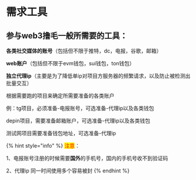 # 需求工具

## 参与web3撸毛一般所需要的工具：

**各类社交媒体的账号**（包括但不限于推特，dc，电报，谷歌，邮箱）

**web账户**（包括但不限于evm钱包，sui钱包，ton钱包）

**独立代理ip**（主要是为了降低单ip对项目方服务器的频繁请求，以及防止被检测出批量交互）



根据需要跑的项目来确定所需要准备的各类账户

例：tg项目，必须准备-电报账号，可选准备-代理ip以及各类钱包

depin项目，需要准备邮箱账户，可选准备-代理ip以及各类钱包

测试网项目需要准备钱包地址，可选准备-代理ip

{% hint style="info" %}
<mark style="color:red;">注意</mark>：

1、电报账号注册的时候需要**国外**的手机号，国内的手机号收不到验证码

&#x20;2、代理ip   同一时间使用多个容易被封   &#x20;
{% endhint %}

